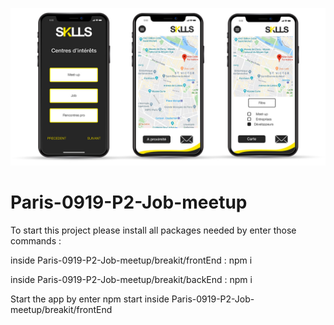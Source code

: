 ![Skills Application](./breakit/frontEnd/src/components/img/plancheSKILLS.jpg)


# Paris-0919-P2-Job-meetup

To start this project please install all packages needed by enter those commands :

inside Paris-0919-P2-Job-meetup/breakit/frontEnd : npm i

inside Paris-0919-P2-Job-meetup/breakit/backEnd : npm i

Start the app by enter npm start inside Paris-0919-P2-Job-meetup/breakit/frontEnd

